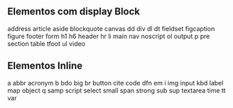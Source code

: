 ## Elementos com display Block

address
article
aside
blockquote
canvas
dd
div
dl
dt
fieldset
figcaption
figure
footer
form
h1
h6
header
hr
li
main
nav
noscript
ol
output
p
pre
section
table
tfoot
ul
video

## Elementos Inline

a
abbr
acronym
b
bdo
big
br
button
cite
code
dfn
em
i
img
input
kbd
label
map
object
q
samp
script
select
small
span
strong
sub
sup
textarea
time
tt
var